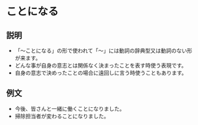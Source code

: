 # ことになる

## 説明

- 「～ことになる」の形で使われて「～」には動詞の辞典型又は動詞のない形が来ます。
- どんな事が自身の意志とは関係なく決まったことを表す時使う表現です。
- 自身の意志で決めったことの場合に遠回しに言う時使うこともあります。

## 例文

- 今後、皆さんと一緒に働くことになりました。
- 掃除担当者が変わることになりました。